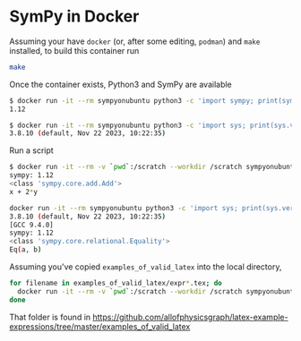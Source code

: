 # SymPy in Docker

Assuming your have `docker` (or, after some editing, `podman`) and `make` installed, to build this container run
```bash
make
```

Once the container exists, Python3 and SymPy are available
```bash
$ docker run -it --rm sympyonubuntu python3 -c 'import sympy; print(sympy.__version__)'
1.12

$ docker run -it --rm sympyonubuntu python3 -c 'import sys; print(sys.version)'
3.8.10 (default, Nov 22 2023, 10:22:35) 
```

Run a script
```bash
$ docker run -it --rm -v `pwd`:/scratch --workdir /scratch sympyonubuntu python3 sympy_works.py 
sympy: 1.12
<class 'sympy.core.add.Add'>
x + 2*y 
```

```bash
docker run -it --rm sympyonubuntu python3 -c 'import sys; print(sys.version); import sympy; print("sympy:",sympy.__version__); from sympy.parsing.latex import parse_latex; x = parse_latex("a = b"); print(type(x)); print(x)'
3.8.10 (default, Nov 22 2023, 10:22:35) 
[GCC 9.4.0]
sympy: 1.12
<class 'sympy.core.relational.Equality'>
Eq(a, b)
```

Assuming you've copied `examples_of_valid_latex` into the local directory,
```bash
for filename in examples_of_valid_latex/expr*.tex; do 
  docker run -it --rm -v `pwd`:/scratch --workdir /scratch sympyonubuntu python3 eval_latex.py $filename
done
```
That folder is found in <https://github.com/allofphysicsgraph/latex-example-expressions/tree/master/examples_of_valid_latex>



